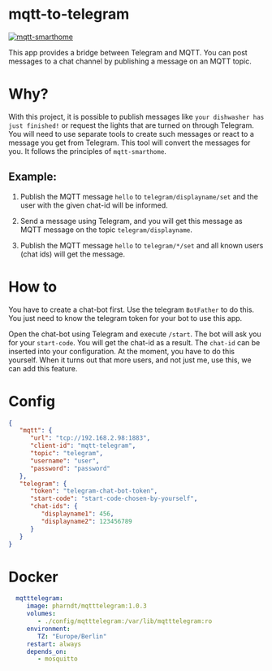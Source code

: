 # mqtt-to-telegram
[![mqtt-smarthome](https://img.shields.io/badge/mqtt-smarthome-blue.svg)](https://github.com/mqtt-smarthome/mqtt-smarthome)

This app provides a bridge between Telegram and MQTT.
You can post messages to a chat channel by publishing a message on an MQTT topic.

# Why?

With this project, it is possible to publish messages like `your dishwasher has just finished!`
or request the lights that are turned on through Telegram. You will need to use
separate tools to create such messages or react to a message you get from Telegram.
This tool will convert the messages for you. It follows the principles of `mqtt-smarthome`.

## Example:
1) Publish the MQTT message `hello` to `telegram/displayname/set`
   and the user with the given chat-id will be informed.

2) Send a message using Telegram, and you will get this message as MQTT message on the topic `telegram/displayname`.

3) Publish the MQTT message `hello` to `telegram/*/set`
   and all known users (chat ids) will get the message.

# How to

You have to create a chat-bot first. Use the telegram `BotFather` to do this.
You just need to know the telegram token for your bot to use this app.

Open the chat-bot using Telegram and execute `/start`.
The bot will ask you for your `start-code`. You will get the chat-id as a result.
The `chat-id` can be inserted into your configuration. At the moment, you have to
do this yourself. When it turns out that more users, and not just me, use this, we can add this feature.

# Config

```json
{
   "mqtt": {
      "url": "tcp://192.168.2.98:1883",
      "client-id": "mqtt-telegram",
      "topic": "telegram",
      "username": "user",
      "password": "password"
   },
   "telegram": {
      "token": "telegram-chat-bot-token",
      "start-code": "start-code-chosen-by-yourself",
      "chat-ids": {
         "displayname1": 456,
         "displayname2": 123456789
      }
   }
}
```

# Docker

```yaml
  mqtttelegram:
     image: pharndt/mqtttelegram:1.0.3
     volumes:
        - ./config/mqtttelegram:/var/lib/mqtttelegram:ro
     environment:
        TZ: "Europe/Berlin"
     restart: always
     depends_on:
        - mosquitto
 ```
